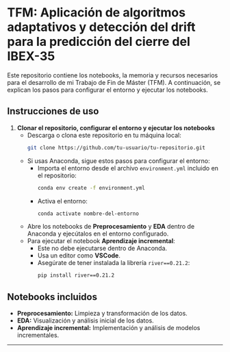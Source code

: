 # TFM: Aplicación de algoritmos adaptativos y detección del drift para la predicción del cierre del IBEX-35

Este repositorio contiene los notebooks, la memoria y recursos necesarios para el desarrollo de mi Trabajo de Fin de Máster (TFM). A continuación, se explican los pasos para configurar el entorno y ejecutar los notebooks.

## Instrucciones de uso

1. **Clonar el repositorio, configurar el entorno y ejecutar los notebooks**  
   - Descarga o clona este repositorio en tu máquina local:
     ```bash
     git clone https://github.com/tu-usuario/tu-repositorio.git
     ```
   - Si usas Anaconda, sigue estos pasos para configurar el entorno:
     - Importa el entorno desde el archivo `environment.yml` incluido en el repositorio:
       ```bash
       conda env create -f environment.yml
       ```
     - Activa el entorno:
       ```bash
       conda activate nombre-del-entorno
       ```
   - Abre los notebooks de **Preprocesamiento** y **EDA** dentro de Anaconda y ejecútalos en el entorno configurado.
   - Para ejecutar el notebook **Aprendizaje incremental**:
     - Este no debe ejecutarse dentro de Anaconda.
     - Usa un editor como **VSCode**.
     - Asegúrate de tener instalada la librería `river==0.21.2`:
       ```bash
       pip install river==0.21.2
       ```

## Notebooks incluidos
- **Preprocesamiento:** Limpieza y transformación de los datos.
- **EDA:** Visualización y análisis inicial de los datos.
- **Aprendizaje incremental:** Implementación y análisis de modelos incrementales.

---
